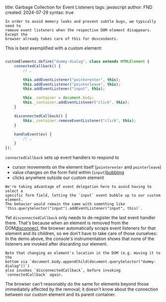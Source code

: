 title: Garbage Collection for Event Listeners
tags: javascript
author: FND
created: 2024-07-29
syntax: true

```intro
In order to avoid memory leaks and prevent subtle bugs, we typically need to
remove event listeners when the respective DOM element disappears. Except the
browser already takes care of this for descendants.
```

This is best exemplified with a custom element:

```embed uri=./demo.html resize
```

```javascript
customElements.define("dummy-dialog", class extends HTMLElement {
    connectedCallback() {
        // …

        this.addEventListener("pointerenter", this);
        this.addEventListener("pointerleave", this);
        this.addEventListener("input", this);

        this._container = document.body;
        this._container.addEventListener("click", this);
    }

    disconnectedCallback() {
        this._container.removeEventListener("click", this);
    }

    handleEvent(ev) {
        // …
    }
});
```

`connectedCallback` sets up event handlers to respond to

* cursor movements on the element itself (`pointerenter` and `pointerleave`)
* value changes on the form field within (`input`)[bubbling](footnote://)
* clicks anywhere outside our custom element

```footnote bubbling
We're taking advantage of event delegation here to avoid having to select a
specific form field, letting the `input` event bubble up to our custom element.
The behavior would remain the same with something like
`this.querySelector("input").addEventListener("input", this)`.
```

Yet `disconnectedCallback` only needs to de-register the last event handler
there. That's because when an element is removed from the
DOM[disconnect](footnote://), the browser automatically scraps event listeners
for that element and its children, so we don't have to take care of those
ourselves: In the demo above, the console's instrumentation shows that none of
the listeners are invoked after discarding our element.

```footnote disconnect
Note that changing an element's location in the DOM (e.g. moving it to the
bottom via `document.body.appendChild(document.querySelector("dummy-dialog"))`)
also invokes `disconnectedCallback`, before invoking `connectedCallback` again.
```

The browser can't reasonably do the same for elements beyond those immediately
affected by the removal; it doesn't know about the connection between our custom
element and its parent container.
